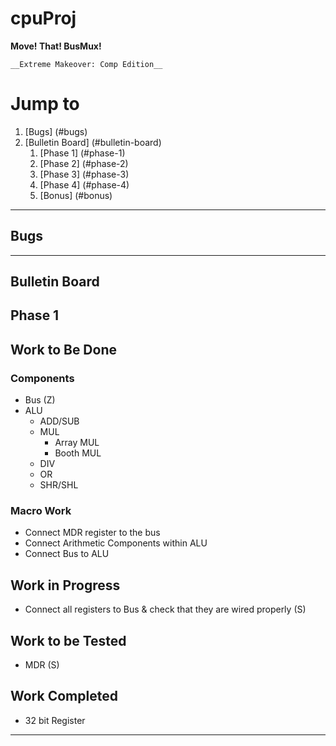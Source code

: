 # cpuProj

**Move! That! BusMux!**

    __Extreme Makeover: Comp Edition__


# Jump to
1. [Bugs] (#bugs)
2. [Bulletin Board] (#bulletin-board)
    1. [Phase 1] (#phase-1)
    2. [Phase 2] (#phase-2)
    3. [Phase 3] (#phase-3)
    4. [Phase 4] (#phase-4)
    5. [Bonus] (#bonus)

***
## Bugs

***
## Bulletin Board
## Phase 1
## Work to Be Done
### Components
  * Bus (Z)
  * ALU
    * ADD/SUB
    * MUL
      * Array MUL
      * Booth MUL
    * DIV
    * OR
    * SHR/SHL 
    
### Macro Work
* Connect MDR register to the bus
* Connect Arithmetic Components within ALU
* Connect Bus to ALU  

## Work in Progress
* Connect all registers to Bus & check that they are wired properly (S)

## Work to be Tested
* MDR (S)

## Work Completed
* 32 bit Register

***
